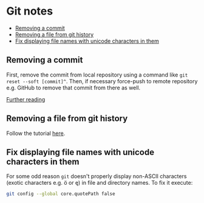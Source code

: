 # Git notes

- [Removing a commit](#removing-a-commit)
- [Removing a file from git history](#removing-a-file-from-git-history)
- [Fix displaying file names with unicode characters in them](#fix-displaying-file-names-with-unicode-characters-in-them)

## Removing a commit

First, remove the commit from local repository using a command like `git reset --soft [commit]^`.
Then, if necessary force-push to remote repository e.g. GitHub to remove that commit from there as well.

[Further reading](https://stackoverflow.com/a/448929)

## Removing a file from git history

Follow the tutorial [here](https://help.github.com/en/github/authenticating-to-github/removing-sensitive-data-from-a-repository).

## Fix displaying file names with unicode characters in them

For some odd reason `git` doesn't properly display non-ASCII characters (exotic characters e.g. ö or ę) in file and directory names. To fix it execute:
```bash
git config --global core.quotePath false
```
